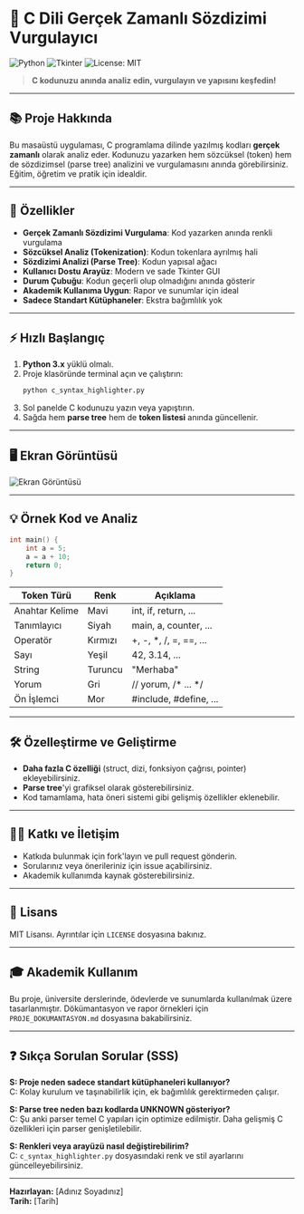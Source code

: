 # 🚀 C Dili Gerçek Zamanlı Sözdizimi Vurgulayıcı

![Python](https://img.shields.io/badge/Python-3.x-blue?logo=python)
![Tkinter](https://img.shields.io/badge/Tkinter-GUI-green)
![License: MIT](https://img.shields.io/badge/License-MIT-yellow.svg)

> **C kodunuzu anında analiz edin, vurgulayın ve yapısını keşfedin!**

---

## 📚 Proje Hakkında
Bu masaüstü uygulaması, C programlama dilinde yazılmış kodları **gerçek zamanlı** olarak analiz eder. Kodunuzu yazarken hem sözcüksel (token) hem de sözdizimsel (parse tree) analizini ve vurgulamasını anında görebilirsiniz. Eğitim, öğretim ve pratik için idealdir.

---

## 🎯 Özellikler
- **Gerçek Zamanlı Sözdizimi Vurgulama**: Kod yazarken anında renkli vurgulama
- **Sözcüksel Analiz (Tokenization)**: Kodun tokenlara ayrılmış hali
- **Sözdizimi Analizi (Parse Tree)**: Kodun yapısal ağacı
- **Kullanıcı Dostu Arayüz**: Modern ve sade Tkinter GUI
- **Durum Çubuğu**: Kodun geçerli olup olmadığını anında gösterir
- **Akademik Kullanıma Uygun**: Rapor ve sunumlar için ideal
- **Sadece Standart Kütüphaneler**: Ekstra bağımlılık yok

---

## ⚡️ Hızlı Başlangıç
1. **Python 3.x** yüklü olmalı.
2. Proje klasöründe terminal açın ve çalıştırın:
   ```bash
   python c_syntax_highlighter.py
   ```
3. Sol panelde C kodunuzu yazın veya yapıştırın.
4. Sağda hem **parse tree** hem de **token listesi** anında güncellenir.

---

## 🖥️ Ekran Görüntüsü
![Ekran Görüntüsü](docs/screenshot.png)

---

## 💡 Örnek Kod ve Analiz
```c
int main() {
    int a = 5;
    a = a + 10;
    return 0;
}
```

| Token Türü         | Renk      | Açıklama                       |
|--------------------|-----------|--------------------------------|
| Anahtar Kelime     | Mavi      | int, if, return, ...           |
| Tanımlayıcı        | Siyah     | main, a, counter, ...          |
| Operatör           | Kırmızı   | +, -, *, /, =, ==, ...         |
| Sayı               | Yeşil     | 42, 3.14, ...                  |
| String             | Turuncu   | "Merhaba"                      |
| Yorum              | Gri       | // yorum, /* ... */            |
| Ön İşlemci         | Mor       | #include, #define, ...         |

---

## 🛠️ Özelleştirme ve Geliştirme
- **Daha fazla C özelliği** (struct, dizi, fonksiyon çağrısı, pointer) ekleyebilirsiniz.
- **Parse tree**'yi grafiksel olarak gösterebilirsiniz.
- Kod tamamlama, hata öneri sistemi gibi gelişmiş özellikler eklenebilir.

---

## 👩‍💻 Katkı ve İletişim
- Katkıda bulunmak için fork'layın ve pull request gönderin.
- Sorularınız veya önerileriniz için issue açabilirsiniz.
- Akademik kullanımda kaynak gösterebilirsiniz.

---

## 📄 Lisans
MIT Lisansı. Ayrıntılar için `LICENSE` dosyasına bakınız.

---

## 🎓 Akademik Kullanım
Bu proje, üniversite derslerinde, ödevlerde ve sunumlarda kullanılmak üzere tasarlanmıştır. Dökümantasyon ve rapor örnekleri için `PROJE_DOKUMANTASYON.md` dosyasına bakabilirsiniz.

---

## ❓ Sıkça Sorulan Sorular (SSS)

**S: Proje neden sadece standart kütüphaneleri kullanıyor?**  
C: Kolay kurulum ve taşınabilirlik için, ek bağımlılık gerektirmeden çalışır.

**S: Parse tree neden bazı kodlarda UNKNOWN gösteriyor?**  
C: Şu anki parser temel C yapıları için optimize edilmiştir. Daha gelişmiş C özellikleri için parser genişletilebilir.

**S: Renkleri veya arayüzü nasıl değiştirebilirim?**  
C: `c_syntax_highlighter.py` dosyasındaki renk ve stil ayarlarını güncelleyebilirsiniz.

---

**Hazırlayan:** [Adınız Soyadınız]  
**Tarih:** [Tarih]
